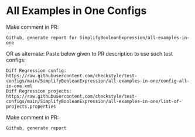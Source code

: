 # All Examples in One Configs
Make comment in PR:
```
Github, generate report for SimplifyBooleanExpression/all-examples-in-one
```
OR as alternate:
Paste below given to PR description to use such test configs:
```
Diff Regression config: https://raw.githubusercontent.com/checkstyle/test-configs/main/SimplifyBooleanExpression/all-examples-in-one/config-all-in-one.xml
Diff Regression projects: https://raw.githubusercontent.com/checkstyle/test-configs/main/SimplifyBooleanExpression/all-examples-in-one/list-of-projects.properties
```
Make comment in PR:
```
Github, generate report
```

